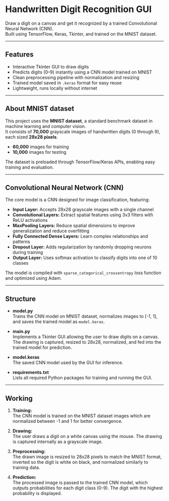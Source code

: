 # Handwritten Digit Recognition GUI

Draw a digit on a canvas and get it recognized by a trained Convolutional Neural Network (CNN).  
Built using TensorFlow, Keras, Tkinter, and trained on the MNIST dataset.

---

## Features

- Interactive Tkinter GUI to draw digits
- Predicts digits (0–9) instantly using a CNN model trained on MNIST
- Clean preprocessing pipeline with normalization and resizing
- Trained model saved in `.keras` format for easy reuse
- Lightweight, runs locally without internet

---

## About MNIST dataset

This project uses the **MNIST dataset**, a standard benchmark dataset in machine learning and computer vision.  
It consists of **70,000** grayscale images of handwritten digits (0 through 9), each sized **28x28 pixels**.  
- **60,000** images for training  
- **10,000** images for testing  

The dataset is preloaded through TensorFlow/Keras APIs, enabling easy training and evaluation.

---

## Convolutional Neural Network (CNN)

The core model is a CNN designed for image classification, featuring:

- **Input Layer:** Accepts 28x28 grayscale images with a single channel
- **Convolutional Layers:** Extract spatial features using 3x3 filters with ReLU activations
- **MaxPooling Layers:** Reduce spatial dimensions to improve generalization and reduce overfitting
- **Fully Connected Dense Layers:** Learn complex relationships and patterns
- **Dropout Layer:** Adds regularization by randomly dropping neurons during training
- **Output Layer:** Uses softmax activation to classify digits into one of 10 classes

The model is compiled with `sparse_categorical_crossentropy` loss function and optimized using Adam.

---

## Structure

- **model.py**  
  Trains the CNN model on MNIST dataset, normalizes images to [-1, 1], and saves the trained model as `model.keras`.

- **main.py**  
  Implements a Tkinter GUI allowing the user to draw digits on a canvas.  
  The drawing is captured, resized to 28x28, normalized, and fed into the trained model for prediction.

- **model.keras**  
  The saved CNN model used by the GUI for inference.

- **requirements.txt**  
  Lists all required Python packages for training and running the GUI.

---

## Working

1. **Training:**  
   The CNN model is trained on the MNIST dataset images which are normalized between -1 and 1 for better convergence.

2. **Drawing:**  
   The user draws a digit on a white canvas using the mouse. The drawing is captured internally as a grayscale image.

3. **Preprocessing:**  
   The drawn image is resized to 28x28 pixels to match the MNIST format, inverted so the digit is white on black, and normalized similarly to training data.

4. **Prediction:**  
   The processed image is passed to the trained CNN model, which outputs probabilities for each digit class (0-9). The digit with the highest probability is displayed.


